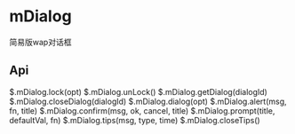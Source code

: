 mDialog
=======

简易版wap对话框

##  Api
$.mDialog.lock(opt)
$.mDialog.unLock()
$.mDialog.getDialog(dialogId)
$.mDialog.closeDialog(dialogId) 
$.mDialog.dialog(opt) 
$.mDialog.alert(msg, fn, title)
$.mDialog.confirm(msg, ok, cancel, title)
$.mDialog.prompt(title, defaultVal, fn)
$.mDialog.tips(msg, type, time) 
$.mDialog.closeTips()